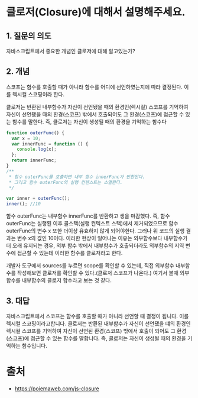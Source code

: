 # 클로저(Closure)에 대해서 설명해주세요.

## 1. 질문의 의도

자바스크립트에서 중요한 개념인 클로저에 대해 알고있는가?

## 2. 개념

스코프는 함수를 호출할 때가 아니라 함수를 어디에 선언하였는지에 따라 결정된다. 이를 렉시컬 스코핑이라 한다.

클로저는 반환된 내부함수가 자신이 선언됐을 때의 환경인(렉시컬) 스코프를 기억하여 자신이 선언됐을 때의 환경(스코프) 밖에서 호출되어도 그 환경(스코프)에 접근할 수 있는 함수를 말한다. 즉, 클로저는 자신이 생성될 때의 환경을 기억하는 함수다

```js
function outerFunc() {
  var x = 10;
  var innerFunc = function () {
    console.log(x);
  };
  return innerFunc;
}
/**
 * 함수 outerFunc를 호출하면 내부 함수 innerFunc가 반환된다.
 * 그리고 함수 outerFunc의 실행 컨텐스트는 소멸한다.
 */

var inner = outerFunc();
inner(); //10
```

함수 outerFunc는 내부함수 innerFunc를 반환하고 생을 마감했다. 즉, 함수 outerFunc는 실행된 이후 콜스택(실행 컨텍스트 스택)에서 제거되었으므로 함수 outerFunc의 변수 x 또한 더이상 유효하지 않게 되어야한다. 그러나 위 코드의 실행 결과는 변수 x의 값인 10이다. 이러한 현상이 일어나는 이유는 외부함수보다 내부함수가 더 오래 유지되는 경우, 외부 함수 밖에서 내부함수가 호출되더라도 외부함수의 지역 변수에 접근할 수 있는데 이러한 함수를 클로저라고 한다.

개발자 도구에서 sources를 누르면 scope를 확인할 수 있는데, 직접 외부함수 내부함수를 작성해보면 클로저를 확인할 수 있다.(클로저 스코프가 나온다.) 여기서 볼때 외부함수를 내부함수의 클로저 함수라고 보는 것 같다.

## 3. 대답

자바스크립트에서 스코프는 함수를 호출할 때가 아니라 선언할 때 결정이 됩니다. 이를 렉시컬 스코핑이라고합니다. 클로저는 반환된 내부함수가 자신이 선언됐을 떄의 환경인 렉시컬 스코프를 기억하여 자신이 선언된 환경(스코프) 밖에서 호출이 되어도 그 환경(스코프)에 접근할 수 있는 함수를 말합니다. 즉, 클로저는 자신이 생성될 때의 환경을 기억하는 함수입니다.

# 출처

- https://poiemaweb.com/js-closure
